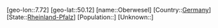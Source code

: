 ﻿---
location: [50.12,7.72]
type: City
tags:
- geo/City


SpocWebEntityId: 33050
isDeleted: false
confidential: public

---
[geo-lon::7.72]
[geo-lat::50.12]
[name::Oberwesel]
[Country::[Germany](geo/Continent/Europe/Germany.md)]
[State::[Rheinland-Pfalz](geo/Continent/Europe/Germany/Rheinland-Pfalz.md)]
[Population::]
[Unknown::]

